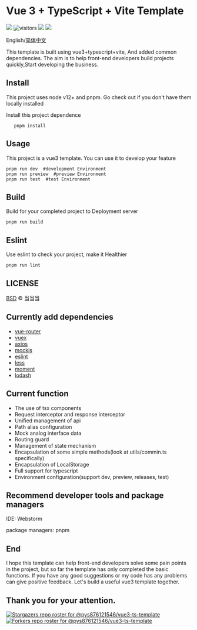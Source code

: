# Vue 3 + TypeScript + Vite  Template
![](https://img.shields.io/badge/author-%E5%BD%93%E5%BD%93%E5%BD%93-%2304AA6D?style=flat-square) 
![visitors](https://visitor-badge.glitch.me/badge?page_id=pys876121546.vue3-ts-template?style=flat-square) ![](https://img.shields.io/github/last-commit/pys876121546/vue3-ts-template?style=flat-square)  ![](https://img.shields.io/packagist/stars/pys876121546/vue3-ts-template?style=flat-square)

English/[简体中文](./README.zh-cn.md)

This template is built using vue3+typescript+vite, And added common dependencies.
The aim is to help front-end developers build projects quickly,Start developing the business.


## Install
This project uses node v12+ and pnpm. Go check out if you don't have them locally installed

Install this project dependence
```shell
   pnpm install
```

## Usage

This project is a vue3 template. You can use it to develop your feature

```shell
pnpm run dev  #development Environment
pnpm run preview  #preview Environment
pnpm run test  #test Environment
```

## Build 

Build for your completed project to Deployment server

```shell
pnpm run build
```

## Eslint

Use eslint to check your project, make it Healthier

```shell
pnpm run lint
```

## LICENSE

[BSD](./LICENSE) © 当当当

## Currently add dependencies

- [vue-router](https://router.vuejs.org/) 
- [vuex](https://vuex.vuejs.org/guide/index.html)
- [axios](https://axios-http.com/)
- [mockjs](http://mockjs.com/)
- [eslint](https://eslint.org/)
- [less](https://lesscss.org/)
- [moment](https://momentjs.com/)
- [lodash](https://lodash.com/)

## Current function

- The use of tsx components
- Request interceptor and response interceptor
- Unified management of api
- Path alias configuration
- Mock analog interface data
- Routing guard
- Management of state mechanism
- Encapsulation of some simple methods(look at utils/commin.ts specifically)
- Encapsulation of LocalStorage
- Full support for typescript
- Environment configuration(support dev, preview, releases, test)

## Recommend developer tools and package managers

IDE: Webstorm

package managers: pnpm


## End

I hope this template can help front-end developers solve some pain points in the project, but so far the template has only completed the basic functions.
If you have any good suggestions or my code has any problems can give positive feedback. Let's build a useful vue3 template together.


## Thank you for your attention.
[![Stargazers repo roster for @pys876121546/vue3-ts-template](https://reporoster.com/stars/pys876121546/vue3-ts-template)](https://github.com/pys876121546/vue3-ts-template/stargazers)
[![Forkers repo roster for @pys876121546/vue3-ts-template](https://reporoster.com/forks/pys876121546/vue3-ts-template)](https://github.com/pys876121546/vue3-ts-template/network/members)

